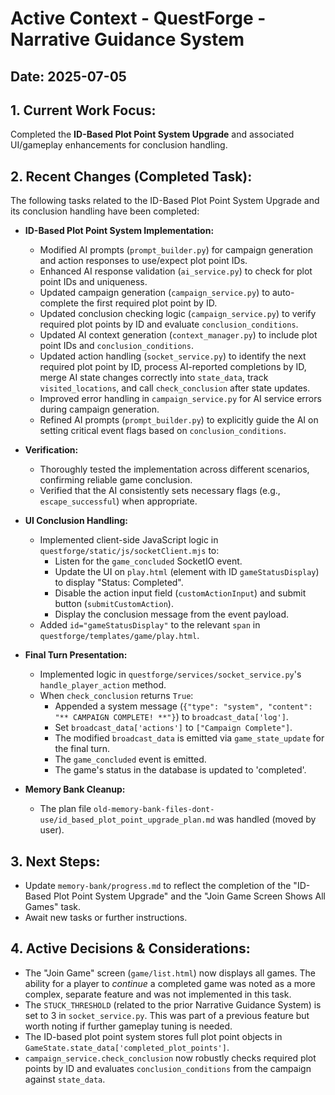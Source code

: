 # Active Context - QuestForge - Narrative Guidance System

## Date: 2025-07-05

## 1. Current Work Focus:
Completed the **ID-Based Plot Point System Upgrade** and associated UI/gameplay enhancements for conclusion handling.

## 2. Recent Changes (Completed Task):
The following tasks related to the ID-Based Plot Point System Upgrade and its conclusion handling have been completed:

*   **ID-Based Plot Point System Implementation:**
    *   Modified AI prompts (`prompt_builder.py`) for campaign generation and action responses to use/expect plot point IDs.
    *   Enhanced AI response validation (`ai_service.py`) to check for plot point IDs and uniqueness.
    *   Updated campaign generation (`campaign_service.py`) to auto-complete the first required plot point by ID.
    *   Updated conclusion checking logic (`campaign_service.py`) to verify required plot points by ID and evaluate `conclusion_conditions`.
    *   Updated AI context generation (`context_manager.py`) to include plot point IDs and `conclusion_conditions`.
    *   Updated action handling (`socket_service.py`) to identify the next required plot point by ID, process AI-reported completions by ID, merge AI state changes correctly into `state_data`, track `visited_locations`, and call `check_conclusion` after state updates.
    *   Improved error handling in `campaign_service.py` for AI service errors during campaign generation.
    *   Refined AI prompts (`prompt_builder.py`) to explicitly guide the AI on setting critical event flags based on `conclusion_conditions`.

*   **Verification:**
    *   Thoroughly tested the implementation across different scenarios, confirming reliable game conclusion.
    *   Verified that the AI consistently sets necessary flags (e.g., `escape_successful`) when appropriate.

*   **UI Conclusion Handling:**
    *   Implemented client-side JavaScript logic in `questforge/static/js/socketClient.mjs` to:
        *   Listen for the `game_concluded` SocketIO event.
        *   Update the UI on `play.html` (element with ID `gameStatusDisplay`) to display "Status: Completed".
        *   Disable the action input field (`customActionInput`) and submit button (`submitCustomAction`).
        *   Display the conclusion message from the event payload.
    *   Added `id="gameStatusDisplay"` to the relevant `span` in `questforge/templates/game/play.html`.

*   **Final Turn Presentation:**
    *   Implemented logic in `questforge/services/socket_service.py`'s `handle_player_action` method.
    *   When `check_conclusion` returns `True`:
        *   Appended a system message (`{"type": "system", "content": "** CAMPAIGN COMPLETE! **"}`) to `broadcast_data['log']`.
        *   Set `broadcast_data['actions']` to `["Campaign Complete"]`.
        *   The modified `broadcast_data` is emitted via `game_state_update` for the final turn.
        *   The `game_concluded` event is emitted.
        *   The game's status in the database is updated to 'completed'.

*   **Memory Bank Cleanup:**
    *   The plan file `old-memory-bank-files-dont-use/id_based_plot_point_upgrade_plan.md` was handled (moved by user).

## 3. Next Steps:
*   Update `memory-bank/progress.md` to reflect the completion of the "ID-Based Plot Point System Upgrade" and the "Join Game Screen Shows All Games" task.
*   Await new tasks or further instructions.

## 4. Active Decisions & Considerations:
*   The "Join Game" screen (`game/list.html`) now displays all games. The ability for a player to *continue* a completed game was noted as a more complex, separate feature and was not implemented in this task.
*   The `STUCK_THRESHOLD` (related to the prior Narrative Guidance System) is set to 3 in `socket_service.py`. This was part of a previous feature but worth noting if further gameplay tuning is needed.
*   The ID-based plot point system stores full plot point objects in `GameState.state_data['completed_plot_points']`.
*   `campaign_service.check_conclusion` now robustly checks required plot points by ID and evaluates `conclusion_conditions` from the campaign against `state_data`.
